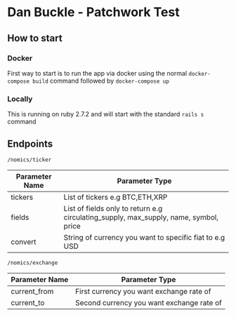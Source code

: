 # Dan Buckle - Patchwork Test

## How to start

### Docker

First way to start is to run the app via docker using the normal `docker-compose build` command followed by `docker-compose up`

### Locally

This is running on ruby 2.7.2 and will start with the standard `rails s` command

## Endpoints

`/nomics/ticker`

| Parameter Name  | Parameter Type |
| ------------- | ------------- |
| tickers  |  List of tickers e.g BTC,ETH,XRP  |
| fields  |  List of fields only to return e.g circulating_supply, max_supply, name, symbol, price  |
| convert  |  String of currency you want to specific fiat to e.g USD  |


`/nomics/exchange`

| Parameter Name  | Parameter Type |
| ------------- | ------------- |
| current_from  |  First currency you want exchange rate of  |
| current_to  |  Second currency you want exchange rate of  |
